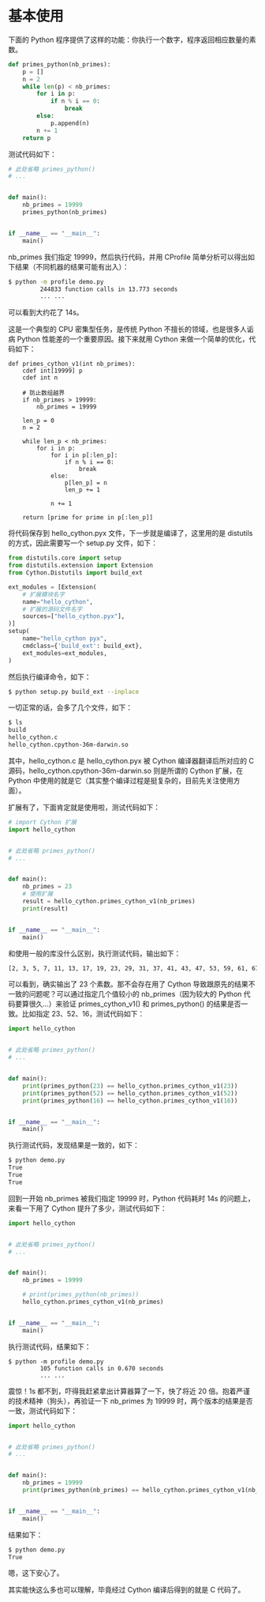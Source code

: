 # 基本使用

下面的 Python 程序提供了这样的功能：你执行一个数字，程序返回相应数量的素数。

```Python
def primes_python(nb_primes):
    p = []
    n = 2
    while len(p) < nb_primes:
        for i in p:
            if n % i == 0:
                break
        else:
            p.append(n)
        n += 1
    return p
```

测试代码如下：

```Python
# 此处省略 primes_python()
# ...


def main():
    nb_primes = 19999
    primes_python(nb_primes)


if __name__ == "__main__":
    main()
```

nb_primes 我们指定 19999，然后执行代码，并用 CProfile 简单分析可以得出如下结果（不同机器的结果可能有出入）：

```bash
$ python -m profile demo.py
         244833 function calls in 13.773 seconds
         ... ...
```

可以看到大约花了 14s。

这是一个典型的 CPU 密集型任务，是传统 Python 不擅长的领域，也是很多人诟病 Python 性能差的一个重要原因。接下来就用 Cython 来做一个简单的优化，代码如下：

```Cython
def primes_cython_v1(int nb_primes):
    cdef int[19999] p
    cdef int n

    # 防止数组越界
    if nb_primes > 19999:
        nb_primes = 19999
    
    len_p = 0
    n = 2

    while len_p < nb_primes:
        for i in p:
            for i in p[:len_p]:
                if n % i == 0:
                    break
            else:
                p[len_p] = n
                len_p += 1

            n += 1

    return [prime for prime in p[:len_p]]
```

将代码保存到 hello_cython.pyx 文件，下一步就是编译了，这里用的是 distutils 的方式，因此需要写一个 setup.py 文件，如下：

```Python
from distutils.core import setup
from distutils.extension import Extension
from Cython.Distutils import build_ext

ext_modules = [Extension(
    # 扩展模块名字
    name="hello_cython",
    # 扩展的源码文件名字
    sources=["hello_cython.pyx"],
)]
setup(
    name="hello_cython pyx",
    cmdclass={'build_ext': build_ext},
    ext_modules=ext_modules,
)
```

然后执行编译命令，如下：

```bash
$ python setup.py build_ext --inplace
```

一切正常的话，会多了几个文件，如下：

```bash
$ ls
build
hello_cython.c
hello_cython.cpython-36m-darwin.so
```

其中，hello_cython.c 是 hello_cython.pyx 被 Cython 编译器翻译后所对应的 C 源码，hello_cython.cpython-36m-darwin.so 则是所谓的 Cython 扩展，在 Python 中使用的就是它（其实整个编译过程是挺复杂的，目前先关注使用方面）。

扩展有了，下面肯定就是使用啦，测试代码如下：

```Python
# import Cython 扩展
import hello_cython


# 此处省略 primes_python()
# ...


def main():
    nb_primes = 23
    # 使用扩展
    result = hello_cython.primes_cython_v1(nb_primes)
    print(result)


if __name__ == "__main__":
    main()
```

和使用一般的库没什么区别，执行测试代码，输出如下：

```bash
[2, 3, 5, 7, 11, 13, 17, 19, 23, 29, 31, 37, 41, 43, 47, 53, 59, 61, 67, 71, 73, 79, 83]
```

可以看到，确实输出了 23 个素数。那不会存在用了 Cython 导致跟原先的结果不一致的问题呢？可以通过指定几个值较小的 nb_primes（因为较大的 Python 代码要算很久...）来验证 primes_cython_v1() 和 primes_python() 的结果是否一致。比如指定 23、52、16，测试代码如下：

```Python
import hello_cython


# 此处省略 primes_python()
# ...


def main():
    print(primes_python(23) == hello_cython.primes_cython_v1(23))
    print(primes_python(52) == hello_cython.primes_cython_v1(52))
    print(primes_python(16) == hello_cython.primes_cython_v1(16))


if __name__ == "__main__":
    main()
```

执行测试代码，发现结果是一致的，如下：

```bash
$ python demo.py
True
True
True
```

回到一开始 nb_primes 被我们指定 19999 时，Python 代码耗时 14s 的问题上，来看一下用了 Cython 提升了多少，测试代码如下：

```Python
import hello_cython


# 此处省略 primes_python()
# ...


def main():
    nb_primes = 19999

    # print(primes_python(nb_primes))
    hello_cython.primes_cython_v1(nb_primes)


if __name__ == "__main__":
    main()
```

执行测试代码，结果如下：

```
$ python -m profile demo.py
         105 function calls in 0.670 seconds
         ... ...
```

震惊！1s 都不到，吓得我赶紧拿出计算器算了一下，快了将近 20 倍。抱着严谨的技术精神（狗头），再验证一下 nb_primes 为 19999 时，两个版本的结果是否一致，测试代码如下：

```Python
import hello_cython


# 此处省略 primes_python()
# ...


def main():
    nb_primes = 19999
    print(primes_python(nb_primes) == hello_cython.primes_cython_v1(nb_primes))


if __name__ == "__main__":
    main()
```

结果如下：

```bash
$ python demo.py
True
```

嗯，这下安心了。

其实能快这么多也可以理解，毕竟经过 Cython 编译后得到的就是 C 代码了。